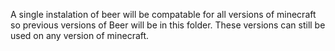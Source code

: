 A single instalation of beer will be compatable for all versions of minecraft so previous versions of Beer will be in this folder. These versions can still be used on any version of minecraft.